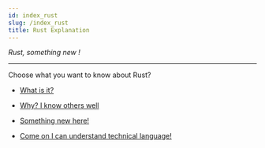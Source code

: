 ```yaml
---
id: index_rust
slug: /index_rust
title: Rust Explanation
---
```


_Rust, something new !_

---

Choose what you want to know about Rust?

- [What is it?](rust.md)
- [Why? I know others well](why-rust.md)
- [Something new here!](unsafe.md)

- [Come on I can understand technical language!](https://doc.rust-lang.org/stable/book/)